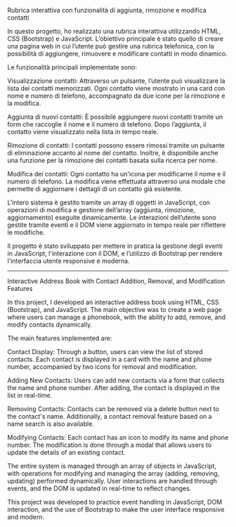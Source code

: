 Rubrica interattiva con funzionalità di aggiunta, rimozione e modifica contatti

In questo progetto, ho realizzato una rubrica interattiva utilizzando HTML, CSS (Bootstrap) e JavaScript. L’obiettivo principale è stato quello di creare una pagina web in cui l’utente può gestire una rubrica telefonica, con la possibilità di aggiungere, rimuovere e modificare contatti in modo dinamico.

Le funzionalità principali implementate sono:

Visualizzazione contatti: Attraverso un pulsante, l’utente può visualizzare la lista dei contatti memorizzati. Ogni contatto viene mostrato in una card con nome e numero di telefono, accompagnato da due icone per la rimozione e la modifica.

Aggiunta di nuovi contatti: È possibile aggiungere nuovi contatti tramite un form che raccoglie il nome e il numero di telefono. Dopo l’aggiunta, il contatto viene visualizzato nella lista in tempo reale.

Rimozione di contatti: I contatti possono essere rimossi tramite un pulsante di eliminazione accanto al nome del contatto. Inoltre, è disponibile anche una funzione per la rimozione dei contatti basata sulla ricerca per nome.

Modifica dei contatti: Ogni contatto ha un'icona per modificarne il nome e il numero di telefono. La modifica viene effettuata attraverso una modale che permette di aggiornare i dettagli di un contatto già esistente.

L'intero sistema è gestito tramite un array di oggetti in JavaScript, con operazioni di modifica e gestione dell’array (aggiunta, rimozione, aggiornamento) eseguite dinamicamente. Le interazioni dell’utente sono gestite tramite eventi e il DOM viene aggiornato in tempo reale per riflettere le modifiche.

Il progetto è stato sviluppato per mettere in pratica la gestione degli eventi in JavaScript, l'interazione con il DOM, e l’utilizzo di Bootstrap per rendere l'interfaccia utente responsive e moderna.


------------------------------------------------------------------------------------------------------------------------------------------------------------------------------------------


Interactive Address Book with Contact Addition, Removal, and Modification Features

In this project, I developed an interactive address book using HTML, CSS (Bootstrap), and JavaScript. The main objective was to create a web page where users can manage a phonebook, with the ability to add, remove, and modify contacts dynamically.

The main features implemented are:

Contact Display: Through a button, users can view the list of stored contacts. Each contact is displayed in a card with the name and phone number, accompanied by two icons for removal and modification.

Adding New Contacts: Users can add new contacts via a form that collects the name and phone number. After adding, the contact is displayed in the list in real-time.

Removing Contacts: Contacts can be removed via a delete button next to the contact's name. Additionally, a contact removal feature based on a name search is also available.

Modifying Contacts: Each contact has an icon to modify its name and phone number. The modification is done through a modal that allows users to update the details of an existing contact.

The entire system is managed through an array of objects in JavaScript, with operations for modifying and managing the array (adding, removing, updating) performed dynamically. User interactions are handled through events, and the DOM is updated in real-time to reflect changes.

This project was developed to practice event handling in JavaScript, DOM interaction, and the use of Bootstrap to make the user interface responsive and modern.
